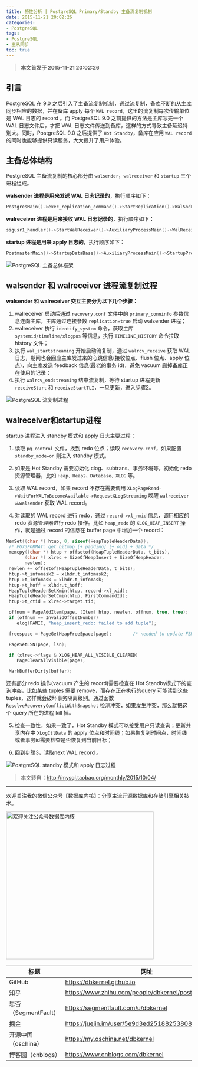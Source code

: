 ```yaml
---
title: 特性分析 | PostgreSQL Primary/Standby 主备流复制机制
date: 2015-11-21 20:02:26
categories:
- PostgreSQL
tags:
- PostgreSQL
- 主从同步
toc: true
---
```


<!-- more -->

>**本文首发于 2015-11-21 20:02:26**

## 引言

PostgreSQL 在 9.0 之后引入了主备流复制机制，通过流复制，备库不断的从主库同步相应的数据，并在备库 apply 每个 `WAL record`，这里的流复制每次传输单位是 WAL 日志的 record 。而 PostgreSQL 9.0 之前提供的方法是主库写完一个 WAL 日志文件后，才把 WAL 日志文件传送到备库，这样的方式导致主备延迟特别大。同时，PostgreSQL 9.0 之后提供了 `Hot Standby`，备库在应用 `WAL record` 的同时也能够提供只读服务，大大提升了用户体验。

## 主备总体结构

PostgreSQL 主备流复制的核心部分由 `walsender`，`walreceiver` 和 `startup` 三个进程组成。

**walsender 进程是用来发送 WAL 日志记录的**，执行顺序如下：

```cpp
PostgresMain()->exec_replication_command()->StartReplication()->WalSndLoop()->XLogSendPhysical()
```

**walreceiver 进程是用来接收 WAL 日志记录的**，执行顺序如下：

```cpp
sigusr1_handler()->StartWalReceiver()->AuxiliaryProcessMain()->WalReceiverMain()->walrcv_receive()
```

**startup 进程是用来 apply 日志的**，执行顺序如下：

```cpp
PostmasterMain()->StartupDataBase()->AuxiliaryProcessMain()->StartupProcessMain()->StartupXLOG()
```

![PostgreSQL 主备总体框架](postgresql-primary-standby-architecture.jpg)


## walsender 和 walreceiver 进程流复制过程

**walsender 和 walreceiver 交互主要分为以下几个步骤：**

1. walreceiver 启动后通过 `recovery.conf` 文件中的 `primary_conninfo` 参数信息连向主库，主库通过连接参数 `replication=true` 启动 walsender 进程；
2. walreceiver 执行 `identify_system` 命令，获取主库 `systemid/timeline/xlogpos` 等信息，执行 `TIMELINE_HISTORY` 命令拉取 history 文件；
3. 执行 `wal_startstreaming` 开始启动流复制，通过 `walrcv_receive` 获取 WAL 日志，期间也会回应主库发过来的心跳信息(接收位点、flush 位点、apply 位点)，向主库发送 feedback 信息(最老的事务 id)，避免 vacuum 删掉备库正在使用的记录；
4. 执行 `walrcv_endstreaming` 结束流复制，等待 startup 进程更新 `receiveStart` 和 `receiveStartTLI`，一旦更新，进入步骤2。

![PostgreSQL 流复制过程](postgresql-stream-replication-process.jpg)


## walreceiver和startup进程

startup 进程进入 standby 模式和 apply 日志主要过程：

1. 读取 `pg_control` 文件，找到 redo 位点；读取 `recovery.conf`，如果配置 `standby_mode=on` 则进入 standby 模式。

2. 如果是 Hot Standby 需要初始化 clog、subtrans、事务环境等。初始化 redo 资源管理器，比如 `Heap、Heap2、Database、XLOG` 等。

3. 读取 WAL record，如果 record 不存在需要调用 `XLogPageRead->WaitForWALToBecomeAvailable->RequestXLogStreaming` 唤醒 `walreceiver从walsender` 获取 WAL record。

4. 对读取的 WAL record 进行 redo，通过 `record->xl_rmid` 信息，调用相应的 redo 资源管理器进行 redo 操作。比如 `heap_redo` 的 `XLOG_HEAP_INSERT` 操作，就是通过 record 的信息在 buffer page 中增加一个 record：

```cpp
MemSet((char *) htup, 0, sizeof(HeapTupleHeaderData));
 /* PG73FORMAT: get bitmap [+ padding] [+ oid] + data */
 memcpy((char *) htup + offsetof(HeapTupleHeaderData, t_bits),
 	   (char *) xlrec + SizeOfHeapInsert + SizeOfHeapHeader,
 	   newlen);
 newlen += offsetof(HeapTupleHeaderData, t_bits);
 htup->t_infomask2 = xlhdr.t_infomask2;
 htup->t_infomask = xlhdr.t_infomask;
 htup->t_hoff = xlhdr.t_hoff;
 HeapTupleHeaderSetXmin(htup, record->xl_xid);
 HeapTupleHeaderSetCmin(htup, FirstCommandId);
 htup->t_ctid = xlrec->target.tid;

 offnum = PageAddItem(page, (Item) htup, newlen, offnum, true, true);
 if (offnum == InvalidOffsetNumber)
 	elog(PANIC, "heap_insert_redo: failed to add tuple");

 freespace = PageGetHeapFreeSpace(page);		/* needed to update FSM below */

 PageSetLSN(page, lsn);

 if (xlrec->flags & XLOG_HEAP_ALL_VISIBLE_CLEARED)
 	PageClearAllVisible(page);

 MarkBufferDirty(buffer);
```

还有部分 redo 操作(vacuum 产生的 record)需要检查在 Hot Standby模式下的查询冲突，比如某些 tuples 需要 remove，而存在正在执行的query 可能读到这些 tuples，这样就会破坏事务隔离级别。通过函数 `ResolveRecoveryConflictWithSnapshot` 检测冲突，如果发生冲突，那么就把这个 query 所在的进程 kill 掉。

5. 检查一致性，如果一致了，Hot Standby 模式可以接受用户只读查询；更新共享内存中 `XLogCtlData` 的 apply 位点和时间线；如果恢复到时间点，时间线或者事务id需要检查是否恢复到当前目标；

6. 回到步骤3，读取next WAL record 。

![PostgreSQL standby 模式和 apply 日志过程](postgresql-standby-mode-and-apply-log.jpg)


>本文转自：http://mysql.taobao.org/monthly/2015/10/04/


----

欢迎关注我的微信公众号【数据库内核】：分享主流开源数据库和存储引擎相关技术。

<img src="https://dbkernel-1306518848.cos.ap-beijing.myqcloud.com/wechat/my-wechat-official-account.png" width="400" height="400" alt="欢迎关注公众号数据库内核" align="center"/>


| 标题                 | 网址                                                  |
| -------------------- | ----------------------------------------------------- |
| GitHub               | https://dbkernel.github.io                            |
| 知乎                 | https://www.zhihu.com/people/dbkernel/posts           |
| 思否（SegmentFault） | https://segmentfault.com/u/dbkernel                   |
| 掘金                 | https://juejin.im/user/5e9d3ed251882538083fed1f/posts |
| 开源中国（oschina）  | https://my.oschina.net/dbkernel                       |
| 博客园（cnblogs）    | https://www.cnblogs.com/dbkernel                      |



